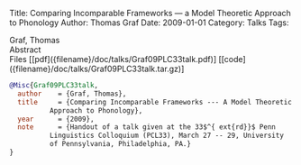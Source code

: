 Title: Comparing Incomparable Frameworks — a Model Theoretic Approach to Phonology
Author: Thomas Graf
Date: 2009-01-01
Category: Talks
Tags: 

<div markdown class="authors">
Graf, Thomas
</div>

<div markdown class="abstract">
<span id="abstract-title">Abstract</span>

</div>

<div markdown class="files">
<span id="files-title">Files</span>
[[pdf]({filename}/doc/talks/Graf09PLC33talk.pdf)]
[[code]({filename}/doc/talks/Graf09PLC33talk.tar.gz)]
</div>

~~~bibtex
@Misc{Graf09PLC33talk,
  author	= {Graf, Thomas},
  title		= {Comparing Incomparable Frameworks --- A Model Theoretic
		  Approach to Phonology},
  year		= {2009},
  note		= {Handout of a talk given at the 33$^{	ext{rd}}$ Penn
		  Linguistics Colloquium (PCL33), March 27 -- 29, University
		  of Pennsylvania, Philadelphia, PA.}
}
~~~

